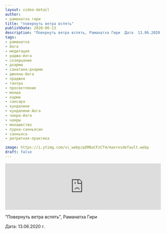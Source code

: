 ```yaml
---
layout: video-detail
author:
- раманатха гири
title: "повернуть ветра вспять"
publishDate: 2020-06-13
description: "Повернуть ветра вспять, Раманатха Гири  Дата  13.06.2020 г."
tags: 
- раманатха
- йога
- медитация
- раджа-йога
- созерцание
- дхарма
- санатана-дхарма
- джняна-йога
- праджня
- тантра
- просветление
- мокша
- карма
- сансара
- кундалини
- кундалини-йога
- чакра-йога
- чакры
- монашество
- пурна-санньясин
- санньяса
- ритритная-практика

image: https://i.ytimg.com/vi_webp/pDM0aCFzCT4/maxresdefault.webp
draft: false
---
```


<iframe width="100%" src="https://www.youtube.com/embed/pDM0aCFzCT4" frameborder="0" allowfullscreen=""></iframe> 

 "Повернуть ветра вспять", Раманатха Гири

 Дата: 13.06.2020 г.

  

 